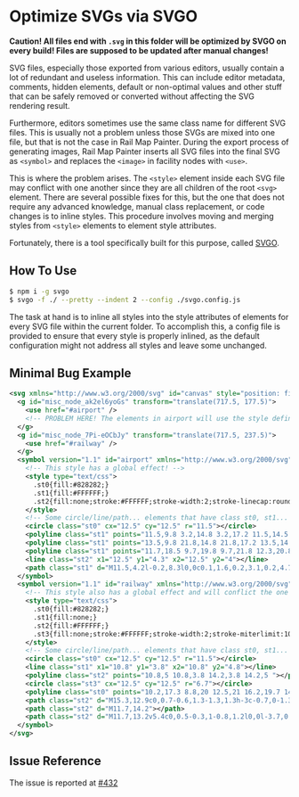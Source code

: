 # Optimize SVGs via SVGO

__Caution! All files end with `.svg` in this folder will be optimized by SVGO on every build! Files are supposed to be updated after manual changes!__

SVG files, especially those exported from various editors, usually contain a lot of redundant and useless information. This can include editor metadata, comments, hidden elements, default or non-optimal values and other stuff that can be safely removed or converted without affecting the SVG rendering result.

Furthermore, editors sometimes use the same class name for different SVG files. This is usually not a problem unless those SVGs are mixed into one file, but that is not the case in Rail Map Painter. During the export process of generating images, Rail Map Painter inserts all SVG files into the final SVG as `<symbol>` and replaces the `<image>` in facility nodes with `<use>`.

This is where the problem arises. The `<style>` element inside each SVG file may conflict with one another since they are all children of the root `<svg>` element. There are several possible fixes for this, but the one that does not require any advanced knowledge, manual class replacement, or code changes is to inline styles. This procedure involves moving and merging styles from `<style>` elements to element style attributes.

Fortunately, there is a tool specifically built for this purpose, called [SVGO](https://github.com/svg/svgo).

## How To Use

```bash
$ npm i -g svgo
$ svgo -f ./ --pretty --indent 2 --config ./svgo.config.js
```

The task at hand is to inline all styles into the style attributes of elements for every SVG file within the current folder. To accomplish this, a config file is provided to ensure that every style is properly inlined, as the default configuration might not address all styles and leave some unchanged.

## Minimal Bug Example

```svg
<svg xmlns="http://www.w3.org/2000/svg" id="canvas" style="position: fixed; top: 40px; left: 40px; user-select: none;" height="304.1421356201172" width="294.14208984375" viewBox="632.928955078125 102.92893981933594 294.14208984375 304.1421356201172" tabindex="0">
  <g id="misc_node_ak2el6yoGs" transform="translate(717.5, 177.5)">
    <use href="#airport" />
    <!-- PROBLEM HERE! The elements in airport will use the style defined in railway. -->
  </g>
  <g id="misc_node_7Pi-eOCbJy" transform="translate(717.5, 237.5)">
    <use href="#railway" />
  </g>
  <symbol version="1.1" id="airport" xmlns="http://www.w3.org/2000/svg" xmlns:xlink="http://www.w3.org/1999/xlink" width="25" height="25" viewBox="0 0 25 25" style="enable-background:new 0 0 25 25;" xml:space="preserve">
    <!-- This style has a global effect! -->
    <style type="text/css">
      .st0{fill:#828282;}
      .st1{fill:#FFFFFF;}
      .st2{fill:none;stroke:#FFFFFF;stroke-width:2;stroke-linecap:round;stroke-miterlimit:10;}
    </style>
    <!-- Some circle/line/path... elements that have class st0, st1... -->
    <circle class="st0" cx="12.5" cy="12.5" r="11.5"></circle>
    <polyline class="st1" points="11.5,9.8 3.2,14.8 3.2,17.2 11.5,14.5 "></polyline>
    <polyline class="st1" points="13.5,9.8 21.8,14.8 21.8,17.2 13.5,14.5 "></polyline>
    <polyline class="st1" points="11.7,18.5 9.7,19.8 9.7,21.8 12.3,20.8 12.7,20.8 15.3,21.8 15.3,19.8 13.3,18.5 "></polyline>
    <line class="st2" x1="12.5" y1="4.3" x2="12.5" y2="4"></line>
    <path class="st1" d="M11.5,4.2l-0.2,8.3l0,0c0.1,1.6,0.2,3.1,0.2,4.7v1.7h2v-1.7c0-1.6,0.1-3.1,0.2-4.7l0,0l-0.2-8.3"></path>
  </symbol>
  <symbol version="1.1" id="railway" xmlns="http://www.w3.org/2000/svg" xmlns:xlink="http://www.w3.org/1999/xlink" x="0px" y="0px" width="25" height="25" viewBox="0 0 25 25" style="enable-background:new 0 0 25 25;" xml:space="preserve">
    <!-- This style also has a global effect and will conflict the one before! -->
    <style type="text/css">
      .st0{fill:#828282;}
      .st1{fill:none;}
      .st2{fill:#FFFFFF;}
      .st3{fill:none;stroke:#FFFFFF;stroke-width:2;stroke-miterlimit:10;}
    </style>
    <!-- Some circle/line/path... elements that have class st0, st1... -->
    <circle class="st0" cx="12.5" cy="12.5" r="11.5"></circle>
    <line class="st1" x1="10.8" y1="3.8" x2="10.8" y2="4.8"></line>
    <polyline class="st2" points="10.8,5 10.8,3.8 14.2,3.8 14.2,5 "></polyline>
    <circle class="st3" cx="12.5" cy="12.5" r="6.7"></circle>
    <polyline class="st0" points="10.2,17.3 8.8,20 12.5,21 16.2,19.7 14.8,17.3 "></polyline>
    <path class="st2" d="M15.3,12.9c0,0.7-0.6,1.3-1.3,1.3h-3c-0.7,0-1.3-0.6-1.3-1.3v-0.5c0-0.7,0.6-1.3,1.3-1.3h3c0.7,0,1.3,0.6,1.3,1.3V12.9z"></path>
    <path class="st2" d="M11.7,14.2"></path>
    <path class="st2" d="M11.7,13.2v5.4c0,0.5-0.3,1-0.8,1.2l0,0l-3.7,0.4v1.2h10.7v-1.2l-3.7-0.4l0,0c-0.5-0.2-0.8-0.7-0.8-1.2v-5.4H11.7z"></path>
  </symbol>
</svg>
```

## Issue Reference

The issue is reported at [#432](https://github.com/railmapgen/rmp/issues/432)
